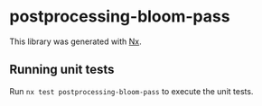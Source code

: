 # postprocessing-bloom-pass

This library was generated with [Nx](https://nx.dev).

## Running unit tests

Run `nx test postprocessing-bloom-pass` to execute the unit tests.

